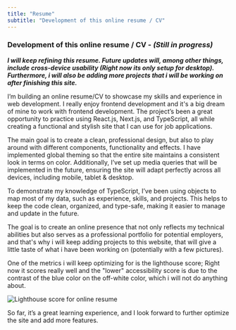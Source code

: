 ```yaml
---
title: "Resume"
subtitle: "Development of this online resume / CV"
---
```


### Development of this online resume / CV - _(Still in progress)_

**_I will keep refining this resume. Future updates will, among other things, include cross-device usability (Right now its only setup for desktop). Furthermore, i will also be adding more projects that i will be working on after finishing this site._**

I’m building an online resume/CV to showcase my skills and experience in web development. I really enjoy frontend development and it's a big dream of mine to work with frontend development. The project’s been a great opportunity to practice using React.js, Next.js, and TypeScript, all while creating a functional and stylish site that I can use for job applications.

The main goal is to create a clean, professional design, but also to play around with different components, functionality and effects. I have implemented global theming so that the entire site maintains a consistent look in terms on color. Additionally, I’ve set up media queries that will be implemented in the future, ensuring the site will adapt perfectly across all devices, including mobile, tablet & desktop.

To demonstrate my knowledge of TypeScript, I’ve been using objects to map most of my data, such as experience, skills, and projects. This helps to keep the code clean, organized, and type-safe, making it easier to manage and update in the future.

The goal is to create an online presence that not only reflects my technical abilities but also serves as a professional portfolio for potential employers, and that's why i will keep adding projects to this website, that will give a little taste of what i have been working on (potentially with a few pictures).

One of the metrics i will keep optimizing for is the lighthouse score; Right now it scores really well and the "lower" accessibility score is due to the contrast of the blue color on the off-white color, which i will not do anything about.

<img src="/lighthouse.png" alt="Lighthouse score for online resume">

So far, it’s a great learning experience, and I look forward to further optimize the site and add more features.
